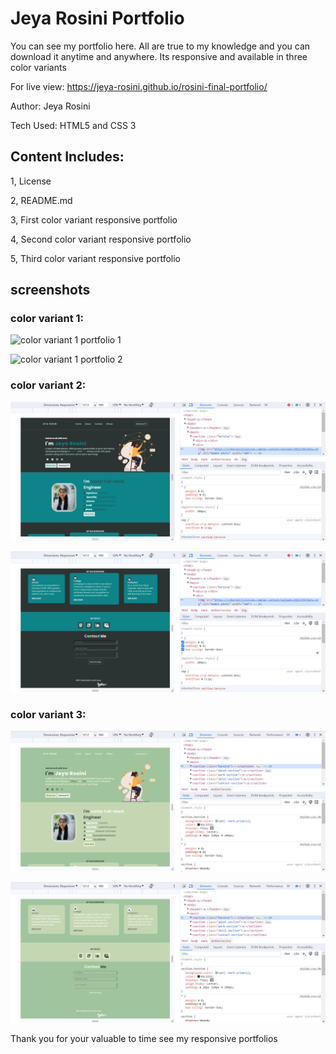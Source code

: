 # Jeya Rosini Portfolio
You can see my portfolio here. All are true to my knowledge and you can download it anytime and anywhere. Its responsive and available in three color variants

For live view: https://jeya-rosini.github.io/rosini-final-portfolio/

Author: Jeya Rosini

Tech Used: HTML5 and CSS 3

## Content Includes:
 1, License

 2, README.md

 3, First  color variant responsive portfolio

 4, Second color variant responsive portfolio

 5, Third color variant responsive portfolio

 ## screenshots

 ### color variant 1:
![color variant 1 portfolio 1](https://github.com/Jeya-rosini/rosini-final-portfolio/assets/143939511/cf85738a-6819-490b-aca2-4247f713a435)

![color variant 1 portfolio 2](https://github.com/Jeya-rosini/rosini-final-portfolio/assets/143939511/cff69f84-1129-4cbe-8d6e-ddacc9c69b37)

### color variant 2:
![color variant 2 portfolio 1](<color variant 2 portfolio 1.png>)

![color variant 2 portfolio 2](<color variant 2 portfolio 2.png>)

### color variant 3:
![color variant 3 portfolio 1](<color variant 3 portfolio 1.png>)

![color variant 3 portfolio 2](<color variant 3 portfolio 2.png>)


 Thank you for your valuable to time see my responsive portfolios
